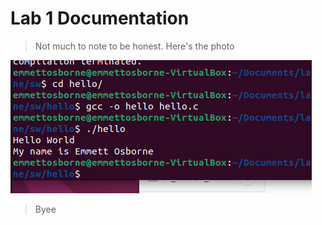# Lab 1 Documentation

>Not much to note to be honest. Here's the photo

<p allign="center">
<img src=./assets/lab-1-screenshot.png width 25%>
</p>

>Byee
